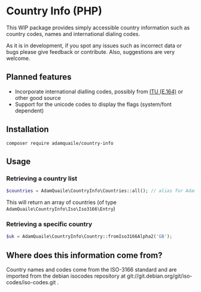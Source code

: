 # Country Info (PHP)

This WIP package provides simply accessible country information such as country codes, names and international dialing codes.

As it is in development, if you spot any issues such as incorrect data or bugs please give feedback or contribute. Also, suggestions are very welcome.

## Planned features

 - Incorporate international dialling codes, possibly from [ITU (E.164)](http://www.itu.int/dms_pub/itu-t/opb/sp/T-SP-E.164D-11-2011-PDF-E.pdf) or other good source
 - Support for the unicode codes to display the flags (system/font dependent)

## Installation

    composer require adamquaile/country-info

## Usage

### Retrieving a country list

```php
$countries = AdamQuaile\CountryInfo\Countries::all(); // alias for AdamQuaile\CountryInfo\Iso\Iso3166::allEntries();
```

This will return an array of countries (of type `AdamQuaile\CountryInfo\Iso\Iso3166\Entry`)

### Retrieving a specific country

```php
$uk = AdamQuaile\CountryInfo\Country::fromIso3166Alpha2('GB');
```
 

## Where does this information come from? 
Country names and codes come from the ISO-3166 standard and are imported from the debian isocodes repository at git://git.debian.org/git/iso-codes/iso-codes.git .
